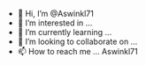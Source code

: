 - 👋 Hi, I’m @Aswinkl71
- 👀 I’m interested in ...
- 🌱 I’m currently learning ...
- 💞️ I’m looking to collaborate on ...
- 📫 How to reach me ... Aswinkl71

<!---
Aswinkl71/Aswinkl71 is a ✨ special ✨ repository because its `README.md` (this file) appears on your GitHub profile.
You can click the Preview link to take a look at your changes.
--->

